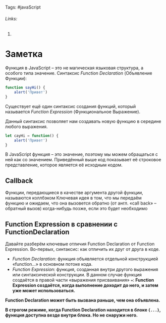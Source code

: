 Tags: #javaScript 
###### Links: 
1) 
# Заметка
Функция в JavaScript – это не магическая языковая структура, а особого типа значение.
Синтаксис _Function Declaration_ (Объявление Функции):
```js
function sayHi() {
	alert('Привет')
}
```
Существует ещё один синтаксис создания функций, который называется _Function Expression_ (Функциональное Выражение).

Данный синтаксис позволяет нам создавать новую функцию в середине любого выражения.
```js
let cayHi = function() {
	alert('Привет')
}
```

В JavaScript функция – это значение, поэтому мы можем обращаться с ней как со значением. Приведённый выше код показывает её строковое представление, которое является её исходным кодом.
## Callback
Функции, передающиеся в качестве аргумента другой функции, называются коллбэком
Ключевая идея в том, что мы передаём функцию и ожидаем, что она вызовется обратно (от англ. «call back» – обратный вызов) когда-нибудь позже, если это будет необходимо
## Function Expression в сравнении с FunctionDeclaration
Давайте разберём ключевые отличия Function Declaration от Function Expression.
Во-первых, синтаксис: как отличить их друг от друга в коде.
- _Function Declaration_: функция объявляется отдельной конструкцией «function…» в основном потоке кода.
- _Function Expression_: функция, созданная внутри другого выражения или синтаксической конструкции. В данном случае функция создаётся в правой части «выражения присваивания» `=`:
**Function Expression создаётся, когда выполнение доходит до него, и затем уже может использоваться.**

**Function Declaration может быть вызвана раньше, чем она объявлена.**

**В строгом режиме, когда Function Declaration находится в блоке `{...}`, функция доступна везде внутри блока. Но не снаружи него.**